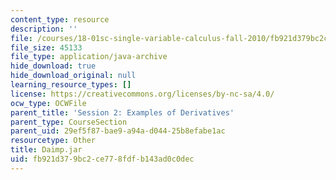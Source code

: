 ```yaml
---
content_type: resource
description: ''
file: /courses/18-01sc-single-variable-calculus-fall-2010/fb921d379bc2ce778fdfb143ad0c0dec_Daimp.jar
file_size: 45133
file_type: application/java-archive
hide_download: true
hide_download_original: null
learning_resource_types: []
license: https://creativecommons.org/licenses/by-nc-sa/4.0/
ocw_type: OCWFile
parent_title: 'Session 2: Examples of Derivatives'
parent_type: CourseSection
parent_uid: 29ef5f87-bae9-a94a-d044-25b8efabe1ac
resourcetype: Other
title: Daimp.jar
uid: fb921d37-9bc2-ce77-8fdf-b143ad0c0dec
---
```

